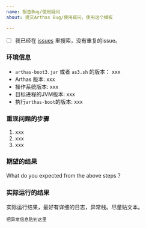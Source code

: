 ```yaml
---
name: 报告Bug/使用疑问
about: 提交Arthas Bug/使用疑问，使用这个模板

---
```


- [ ] 我已经在 [issues](https://github.com/alibaba/arthas/issues) 里搜索，没有重复的issue。

### 环境信息

* `arthas-boot3.jar` 或者 `as3.sh` 的版本： xxx
* Arthas 版本: xxx
* 操作系统版本: xxx
* 目标进程的JVM版本: xxx
* 执行`arthas-boot`的版本: xxx

### 重现问题的步骤

1. xxx
2. xxx
3. xxx

### 期望的结果

What do you expected from the above steps？

### 实际运行的结果

实际运行结果，最好有详细的日志，异常栈。尽量贴文本。

```
把异常信息贴到这里
```
